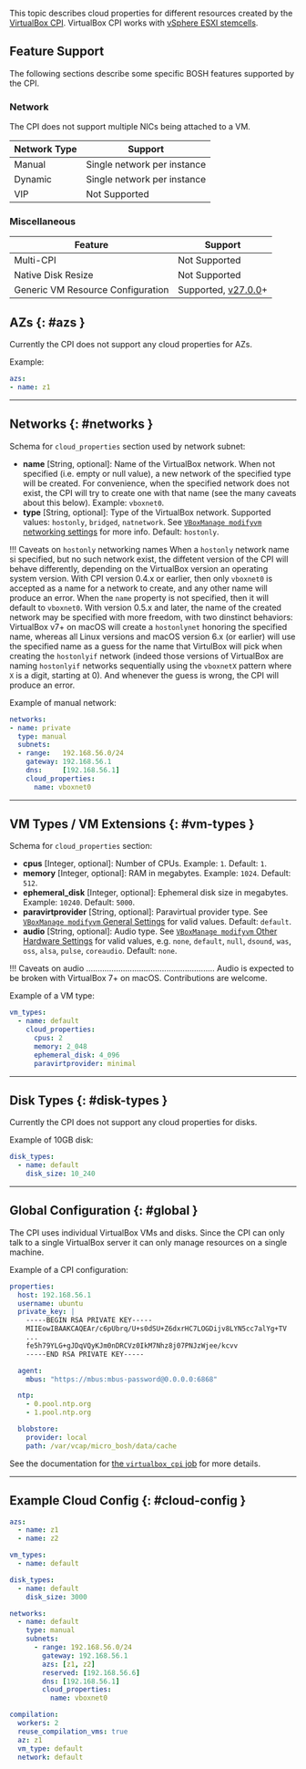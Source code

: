 This topic describes cloud properties for different resources created by the [VirtualBox CPI](https://bosh.io/releases/github.com/cloudfoundry/bosh-virtualbox-cpi-release). VirtualBox CPI works with [vSphere ESXI stemcells](https://bosh.io/stemcells/bosh-vsphere-esxi-ubuntu-xenial-go_agent).

## Feature Support

The following sections describe some specific BOSH features supported by the CPI.

### Network

The CPI does not support multiple NICs being attached to a VM.

| Network Type |           Support           |
| ------------ | --------------------------- |
| Manual       | Single network per instance |
| Dynamic      | Single network per instance |
| VIP          | Not Supported               |

### Miscellaneous

|              Feature              |    Support    |
| --------------------------------- | ------------- |
| Multi-CPI                         | Not Supported |
| Native Disk Resize                | Not Supported |
| Generic VM Resource Configuration | Supported, [v27.0.0](https://github.com/cloudfoundry/bosh-google-cpi-release/releases/tag/v27.0.0)+ |

## AZs {: #azs }

Currently the CPI does not support any cloud properties for AZs.

Example:

```yaml
azs:
- name: z1
```

---
## Networks {: #networks }

Schema for `cloud_properties` section used by network subnet:

* **name** [String, optional]: Name of the VirtualBox network. When not
  specified (i.e. empty or null value), a new network of the specified type
  will be created. For convenience, when the specified network does not exist,
  the CPI will try to create one with that name (see the many caveats about
  this below). Example: `vboxnet0`.
* **type** [String, optional]: Type of the VirtualBox network. Supported
  values: `hostonly`, `bridged`, `natnetwork`.
  See [`VBoxManage modifyvm` networking settings][modifyvm_net_settings] for
  more info. Default: `hostonly`.

[modifyvm_net_settings]: https://www.virtualbox.org/manual/ch08.html#vboxmanage-modifyvm-networking

!!! Caveats on `hostonly` networking names
    When a `hostonly` network name si specified, but no such network exist,
    the diffetent version of the CPI will behave differently, depending on the
    VirtualBox version an operating system version.
    With CPI version 0.4.x or earlier, then only `vboxnet0` is accepted as a
    name for a network to create, and any other name will produce an error.
    When the `name` property is not specified, then it will default to
    `vboxnet0`.
    With version 0.5.x and later, the name of the created network may be
    specified with more freedom, with two dinstinct behaviors: VirtualBox v7+
    on macOS will create a `hostonlynet` honoring the specified name, whereas
    all Linux versions and macOS version 6.x (or earlier) will use the
    specified name as a guess for the name that VirtulBox will pick when
    creating the `hostonlyif` network (indeed those versions of VirtualBox are
    naming `hostonlyif` networks sequentially using the `vboxnetX` pattern
    where `X` is a digit, starting at 0). And whenever the guess is wrong, the
    CPI will produce an error.

Example of manual network:

```yaml
networks:
- name: private
  type: manual
  subnets:
  - range:   192.168.56.0/24
    gateway: 192.168.56.1
    dns:     [192.168.56.1]
    cloud_properties:
      name: vboxnet0
```

---
## VM Types / VM Extensions {: #vm-types }

Schema for `cloud_properties` section:

* **cpus** [Integer, optional]: Number of CPUs. Example: `1`. Default: `1`.
* **memory** [Integer, optional]: RAM in megabytes. Example: `1024`. Default:
  `512`.
* **ephemeral_disk** [Integer, optional]: Ephemeral disk size in megabytes.
  Example: `10240`. Default: `5000`.
* **paravirtprovider** [String, optional]: Paravirtual provider type. See
  [`VBoxManage modifyvm` General Settings][modifyvm_general_settings] for
  valid values. Default: `default`.
* **audio** [String, optional]: Audio type. See [`VBoxManage modifyvm` Other
  Hardware Settings][modifyvm_other_hardware] for valid values, e.g. `none`,
  `default`, `null`, `dsound`, `was`, `oss`, `alsa`, `pulse`, `coreaudio`.
  Default: `none`.

!!! Caveats on audio ........................................................
    Audio is expected to be broken with VirtualBox 7+ on macOS. Contributions
    are welcome.

[modifyvm_general_settings]: https://www.virtualbox.org/manual/ch08.html#vboxmanage-modifyvm-general
[modifyvm_other_hardware]: https://www.virtualbox.org/manual/ch08.html#vboxmanage-modifyvm-other-hardware

Example of a VM type:

```yaml
vm_types:
  - name: default
    cloud_properties:
      cpus: 2
      memory: 2_048
      ephemeral_disk: 4_096
      paravirtprovider: minimal
```

---
## Disk Types {: #disk-types }

Currently the CPI does not support any cloud properties for disks.

Example of 10GB disk:

```yaml
disk_types:
  - name: default
    disk_size: 10_240
```

---
## Global Configuration {: #global }

The CPI uses individual VirtualBox VMs and disks. Since the CPI can only talk to a single VirtualBox server it can only manage resources on a single machine.

Example of a CPI configuration:

```yaml
properties:
  host: 192.168.56.1
  username: ubuntu
  private_key: |
    -----BEGIN RSA PRIVATE KEY-----
    MIIEowIBAAKCAQEAr/c6pUbrq/U+s0dSU+Z6dxrHC7LOGDijv8LYN5cc7alYg+TV
    ...
    fe5h79YLG+gJDqVQyKJm0nDRCVz0IkM7Nhz8j07PNJzWjee/kcvv
    -----END RSA PRIVATE KEY-----

  agent:
    mbus: "https://mbus:mbus-password@0.0.0.0:6868"

  ntp:
    - 0.pool.ntp.org
    - 1.pool.ntp.org

  blobstore:
    provider: local
    path: /var/vcap/micro_bosh/data/cache
```

See the documentation for [the `virtualbox_cpi` job][virtualbox_cpi_job] for
more details.

[virtualbox_cpi_job]: https://bosh.io/jobs/virtualbox_cpi?source=github.com/cloudfoundry/bosh-virtualbox-cpi-release

---
## Example Cloud Config {: #cloud-config }

```yaml
azs:
  - name: z1
  - name: z2

vm_types:
  - name: default

disk_types:
  - name: default
    disk_size: 3000

networks:
  - name: default
    type: manual
    subnets:
      - range: 192.168.56.0/24
        gateway: 192.168.56.1
        azs: [z1, z2]
        reserved: [192.168.56.6]
        dns: [192.168.56.1]
        cloud_properties:
          name: vboxnet0

compilation:
  workers: 2
  reuse_compilation_vms: true
  az: z1
  vm_type: default
  network: default
```
